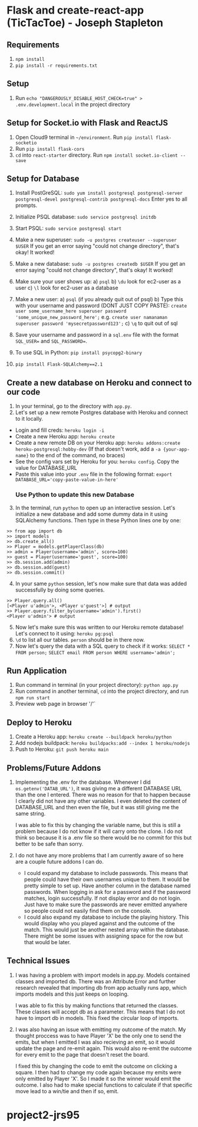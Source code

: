 # Flask and create-react-app (TicTacToe) - Joseph Stapleton

## Requirements

1. `npm install`
2. `pip install -r requirements.txt`

## Setup

1. Run `echo "DANGEROUSLY_DISABLE_HOST_CHECK=true" > .env.development.local` in the project directory

## Setup for Socket.io with Flask and ReactJS

1. Open Cloud9 terminal in `~/environment`. Run `pip install flask-socketio`
2. Run `pip install flask-cors`
3. `cd` into `react-starter` directory. Run `npm install socket.io-client --save`

## Setup for Database

1. Install PostGreSQL: `sudo yum install postgresql postgresql-server postgresql-devel postgresql-contrib postgresql-docs` Enter yes to all prompts.
2. Initialize PSQL database: `sudo service postgresql initdb`
3. Start PSQL: `sudo service postgresql start`
4. Make a new superuser: `sudo -u postgres createuser --superuser $USER` If you get an error saying "could not change directory", that's okay! It worked!
5. Make a new database: `sudo -u postgres createdb $USER` If you get an error saying "could not change directory", that's okay! It worked!
6. Make sure your user shows up:
   a) `psql`
   b) `\du` look for ec2-user as a user
   c) `\l` look for ec2-user as a database

7. Make a new user:
   a) `psql` (if you already quit out of psql)
   b) Type this with your username and password (DONT JUST COPY PASTE): `create user some_username_here superuser password 'some_unique_new_password_here';` e.g. `create user namanaman superuser password 'mysecretpassword123';`
   c) `\q` to quit out of sql
8. Save your username and password in a `sql.env` file with the format `SQL_USER=` and `SQL_PASSWORD=`.
9. To use SQL in Python: `pip install psycopg2-binary`
10. `pip install Flask-SQLAlchemy==2.1`

## Create a new database on Heroku and connect to our code

1. In your terminal, go to the directory with `app.py`.
2. Let's set up a new remote Postgres database with Heroku and connect to it locally.

- Login and fill creds: `heroku login -i`
- Create a new Heroku app: `heroku create`
- Create a new remote DB on your Heroku app: `heroku addons:create heroku-postgresql:hobby-dev` (If that doesn't work, add a `-a {your-app-name}` to the end of the command, no braces)
- See the config vars set by Heroku for you: `heroku config`. Copy the value for DATABASE_URL
- Paste this value into your `.env` file in the following format: `export DATABASE_URL='copy-paste-value-in-here'`
  ### Use Python to update this new Database

3. In the terminal, run `python` to open up an interactive session. Let's initialize a new database and add some dummy data in it using SQLAlchemy functions. Then type in these Python lines one by one:

```
>> from app import db
>> import models
>> db.create_all()
>> Player = models.getPlayerClass(db)
>> admin = Player(username='admin', score=100)
>> guest = Player(username='guest', score=100)
>> db.session.add(admin)
>> db.session.add(guest)
>> db.session.commit()
```

4. In your same `python` session, let's now make sure that data was added successfully by doing some queries.

```
>> Player.query.all()
[<Player u'admin'>, <Player u'guest'>] # output
>> Player.query.filter_by(username='admin').first()
<Player u'admin'> # output
```

5. Now let's make sure this was written to our Heroku remote database! Let's connect to it using: `heroku pg:psql`
6. `\d` to list all our tables. `person` should be in there now.
7. Now let's query the data with a SQL query to check if it works:
   `SELECT * FROM person;`
   `SELECT email FROM person WHERE username='admin';`

## Run Application

1. Run command in terminal (in your project directory): `python app.py`
2. Run command in another terminal, `cd` into the project directory, and run `npm run start`
3. Preview web page in browser '/'`

## Deploy to Heroku

1. Create a Heroku app: `heroku create --buildpack heroku/python`
2. Add nodejs buildpack: `heroku buildpacks:add --index 1 heroku/nodejs`
3. Push to Heroku: `git push heroku main`

## Problems/Future Addons

1. Implementing the .env for the database. Whenever I did `os.getenv('DATAB_URL')`, it was giving me a different DATABASE URL than the one I entered. There was no reason for that to happen because I clearly did not have any other variables. I even deleted the content of DATABASE_URL and then even the file, but it was still giving me the same string.

   I was able to fix this by changing the variable name, but this is still a problem because I do not know if it will carry onto the clone. I do not think so because it is a .env file so there would be no commit for this but better to be safe than sorry.

2. I do not have any more problems that I am currently aware of so here are a couple future addons I can do.

   - I could expand my database to include passwords. This means that people could have their own usernames unique to them. It would be pretty simple to set up. Have another column in the database named passwords. When logging in ask for a password and if the password matches, login successfully. If not display error and do not login. Just have to make sure the passwords are never emitted anywhere so people could not easily find them on the console.
   - I could also expand my database to include the playing history. This would display who you played against and the outcome of the match. This would just be another nested array within the database. There might be some issues with assigning space for the row but that would be later.

## Technical Issues

1. I was having a problem with import models in app.py. Models contained classes and imported db. There was an Attribute Error and further research revealed that importing db from app actually runs app, which imports models and this just keeps on looping.

   I was able to fix this by making functions that returned the classes. These classes will accept db as a parameter. This means that I do not have to import db in models. This fixed the circular loop of imports.

2. I was also having an issue with emitting my outcome of the match. My thought proccess was to have Player 'X' be the only one to send the emits, but when I emitted I was also recieving an emit, so it would update the page and re-emit again. This would also re-emit the outcome for every emit to the page that doesn't reset the board.

   I fixed this by changing the code to emit the outcome on clicking a square. I then had to change my code again because my emits were only emitted by Player 'X'. So I made it so the winner would emit the outcome. I also had to make special functions to calculate if that specific move lead to a win/tie and then if so, emit.

# project2-jrs95
